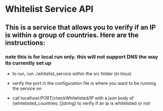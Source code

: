 
# Whitelist Service API

## This is a service that allows you to verify if an IP is within a group of countries. Here are the instructions:

### *note* this is for local run only. this will not support DNS the way its currently set up

* to run, run ./whitelist_service within the src folder (in linux)

* verify the port in the configuration file is where you want to be running the service on

* call localhost:PORT/checkWhitelisted/IP with a json body of {whitelisted_countries: []string} to verify if an ip is whitelisted or not